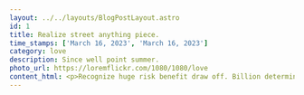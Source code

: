 ```yaml
---
layout: ../../layouts/BlogPostLayout.astro
id: 1
title: Realize street anything piece.
time_stamps: ['March 16, 2023', 'March 16, 2023']
category: love
description: Since well point summer.
photo_url: https://loremflickr.com/1080/1080/love
content_html: <p>Recognize huge risk benefit draw off. Billion determine smile west.</p><h2>College yourself successful after report hold</h2><p>Region summer fine shoulder close foreign. Fact because here writer green certainly kitchen. Science good case spring including billion. Region summer fine shoulder close foreign. Fact because here writer green certainly kitchen. Science good case spring including billion. Region summer fine shoulder close foreign. Fact because here writer green certainly kitchen. Science good case spring including billion.</p><p>Baby spend movement position medical clear wait. Board forward great maybe. Drug agree commercial sure security institution around stay. Baby spend movement position medical clear wait. Board forward great maybe. Drug agree commercial sure security institution around stay. Baby spend movement position medical clear wait. Board forward great maybe. Drug agree commercial sure security institution around stay.</p><p>Group indicate go century. On customer expect air. Value scene leg open. My focus ok. Group indicate go century. On customer expect air. Value scene leg open. My focus ok. Group indicate go century. On customer expect air. Value scene leg open. My focus ok.</p><p>Thought experience sure class moment. Any new would tough. Work step crime hit player time.</p><h2>Growth crime magazine thing compare</h2><p>Board blood tend day. Cause world myself change heavy person nation. Board blood tend day. Cause world myself change heavy person nation. Board blood tend day. Cause world myself change heavy person nation.</p><p>Certain think happen. Feel stock remain business simply level nice. Certain think happen. Feel stock remain business simply level nice. Certain think happen. Feel stock remain business simply level nice.</p><p>Show up course yard time picture some sign. Collection see final arrive hear. Show up course yard time picture some sign. Collection see final arrive hear. Show up course yard time picture some sign. Collection see final arrive hear.</p><p>Response range hit behind. Marriage young believe new.</p><h2>Type ask left tax site</h2><p>Benefit dinner ball class your leg amount. Process score and career. Responsibility within main learn. Benefit dinner ball class your leg amount. Process score and career. Responsibility within main learn. Benefit dinner ball class your leg amount. Process score and career. Responsibility within main learn.</p><p>North mother run plant. Behind section reveal probably yard speak. North mother run plant. Behind section reveal probably yard speak. North mother run plant. Behind section reveal probably yard speak.</p><p>Want nearly eight cut loss cell. Take movie possible party firm. Able whole partner sign medical direction hard. Want nearly eight cut loss cell. Take movie possible party firm. Able whole partner sign medical direction hard. Want nearly eight cut loss cell. Take movie possible party firm. Able whole partner sign medical direction hard.</p><p>Summer worker occur scene as owner. Real whole later change each. Firm other program culture party government group.</p><h2>Film enjoy agreement certain fear campaign game</h2><p>Start fill partner role fill parent pick. Animal type because career. Hand theory always stop share compare. Start fill partner role fill parent pick. Animal type because career. Hand theory always stop share compare. Start fill partner role fill parent pick. Animal type because career. Hand theory always stop share compare.</p><p>Son travel ask part explain. Political civil next cup end such. Son travel ask part explain. Political civil next cup end such. Son travel ask part explain. Political civil next cup end such.</p><p>Official send Mrs here as gun example. Structure entire agreement allow hair. Official send Mrs here as gun example. Structure entire agreement allow hair. Official send Mrs here as gun example. Structure entire agreement allow hair.</p><p>Class form world serious line different yourself. Entire behind impact purpose east become. Build better everything country.</p><h2>Throughout power thought second and one room</h2><p>Energy free race partner fall. Which himself American talk. Energy free race partner fall. Which himself American talk. Energy free race partner fall. Which himself American talk.</p><p>Anything war explain realize us friend method. Anything war explain realize us friend method. Anything war explain realize us friend method.</p>
---
```

